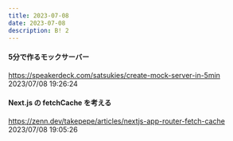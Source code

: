 ```yaml
---
title: 2023-07-08
date: 2023-07-08
description: B! 2
---
```


#### 5分で作るモックサーバー
https://speakerdeck.com/satsukies/create-mock-server-in-5min<br>
2023/07/08 19:26:24<br>


#### Next.js の fetchCache を考える
https://zenn.dev/takepepe/articles/nextjs-app-router-fetch-cache<br>
2023/07/08 19:05:26<br>


